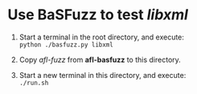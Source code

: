 # Use BaSFuzz to test _libxml_

1. Start a terminal in the root directory, and execute:  
`python ./basfuzz.py libxml`

2. Copy _afl-fuzz_ from **afl-basfuzz** to this directory.

3. Start a new terminal in this directory, and execute:  
`./run.sh`